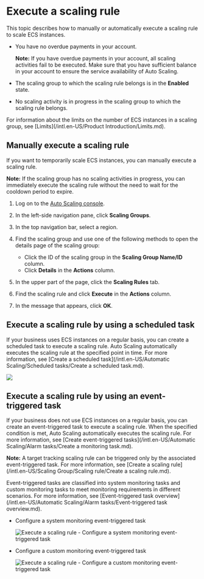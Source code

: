 # Execute a scaling rule

This topic describes how to manually or automatically execute a scaling rule to scale ECS instances.

-   You have no overdue payments in your account.

    **Note:** If you have overdue payments in your account, all scaling activities fail to be executed. Make sure that you have sufficient balance in your account to ensure the service availability of Auto Scaling.

-   The scaling group to which the scaling rule belongs is in the **Enabled** state.
-   No scaling activity is in progress in the scaling group to which the scaling rule belongs.

For information about the limits on the number of ECS instances in a scaling group, see [Limits](/intl.en-US/Product Introduction/Limits.md).

## Manually execute a scaling rule

If you want to temporarily scale ECS instances, you can manually execute a scaling rule.

**Note:** If the scaling group has no scaling activities in progress, you can immediately execute the scaling rule without the need to wait for the cooldown period to expire.

1.  Log on to the [Auto Scaling console](https://essnew.console.aliyun.com/).

2.  In the left-side navigation pane, click **Scaling Groups**.

3.  In the top navigation bar, select a region.

4.  Find the scaling group and use one of the following methods to open the details page of the scaling group:

    -   Click the ID of the scaling group in the **Scaling Group Name/ID** column.
    -   Click **Details** in the **Actions** column.
5.  In the upper part of the page, click the **Scaling Rules** tab.

6.  Find the scaling rule and click **Execute** in the **Actions** column.

7.  In the message that appears, click **OK**.


## Execute a scaling rule by using a scheduled task

If your business uses ECS instances on a regular basis, you can create a scheduled task to execute a scaling rule. Auto Scaling automatically executes the scaling rule at the specified point in time. For more information, see [Create a scheduled task](/intl.en-US/Automatic Scaling/Scheduled tasks/Create a scheduled task.md).

![](https://static-aliyun-doc.oss-accelerate.aliyuncs.com/assets/img/en-US/9578449951/p21700.png)

## Execute a scaling rule by using an event-triggered task

If your business does not use ECS instances on a regular basis, you can create an event-triggered task to execute a scaling rule. When the specified condition is met, Auto Scaling automatically executes the scaling rule. For more information, see [Create event-triggered tasks](/intl.en-US/Automatic Scaling/Alarm tasks/Create a monitoring task.md).

**Note:** A target tracking scaling rule can be triggered only by the associated event-triggered task. For more information, see [Create a scaling rule](/intl.en-US/Scaling Group/Scaling rule/Create a scaling rule.md).

Event-triggered tasks are classified into system monitoring tasks and custom monitoring tasks to meet monitoring requirements in different scenarios. For more information, see [Event-triggered task overview](/intl.en-US/Automatic Scaling/Alarm tasks/Event-triggered task overview.md).

-   Configure a system monitoring event-triggered task

    ![Execute a scaling rule - Configure a system monitoring event-triggered task](https://static-aliyun-doc.oss-accelerate.aliyuncs.com/assets/img/en-US/9578449951/p21701.png)

-   Configure a custom monitoring event-triggered task

    ![Execute a scaling rule - Configure a custom monitoring event-triggered task](https://static-aliyun-doc.oss-accelerate.aliyuncs.com/assets/img/en-US/9578449951/p21702.png)


